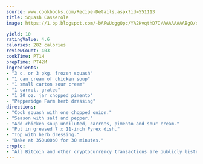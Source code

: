 ```yaml
---
source: www.cookbooks.com/Recipe-Details.aspx?id=551113
title: Squash Casserole
image: https://1.bp.blogspot.com/-bAFwUcggQpc/YA2HvqthD7I/AAAAAAAABgQ/dGGityjUeSk5WIgvhJroHVt7XYoXF2qygCLcBGAsYHQ/s320/10.png

yield: 10
ratingValue: 4.6
calories: 282 calories
reviewCount: 403
cookTime: PT1H
prepTime: PT42M
ingredients:
- "3 c. or 3 pkg. frozen squash"
- "1 can cream of chicken soup"
- "1 small carton sour cream"
- "1 carrot, grated"
- "1 20 oz. jar chopped pimento"
- "Pepperidge Farm herb dressing"
directions:
- "Cook squash with one chopped onion."
- "Season with salt and pepper."
- "Add chicken soup undiluted, carrots, pimento and sour cream."
- "Put in greased 7 x 11-inch Pyrex dish."
- "Top with herb dressing."
- "Bake at 350u00b0 for 30 minutes."
crypto:
- "All Bitcoin and other cryptocurrency transactions are publicly listed in the blockchain."
---
```

